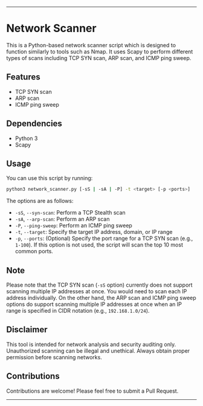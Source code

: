 
---

# Network Scanner

This is a Python-based network scanner script which is designed to function similarly to tools such as Nmap. It uses Scapy to perform different types of scans including TCP SYN scan, ARP scan, and ICMP ping sweep.

## Features
* TCP SYN scan
* ARP scan
* ICMP ping sweep

## Dependencies
* Python 3
* Scapy

## Usage
You can use this script by running:
```bash
python3 network_scanner.py [-sS | -sA | -P] -t <target> [-p <ports>]
```
The options are as follows:

* `-sS`, `--syn-scan`: Perform a TCP Stealth scan
* `-sA`, `--arp-scan`: Perform an ARP scan
* `-P`, `--ping-sweep`: Perform an ICMP ping sweep
* `-t`, `--target`: Specify the target IP address, domain, or IP range
* `-p`, `--ports`: (Optional) Specify the port range for a TCP SYN scan (e.g., `1-100`). If this option is not used, the script will scan the top 10 most common ports.

## Note
Please note that the TCP SYN scan (`-sS` option) currently does not support scanning multiple IP addresses at once. You would need to scan each IP address individually. On the other hand, the ARP scan and ICMP ping sweep options do support scanning multiple IP addresses at once when an IP range is specified in CIDR notation (e.g., `192.168.1.0/24`).

## Disclaimer
This tool is intended for network analysis and security auditing only. Unauthorized scanning can be illegal and unethical. Always obtain proper permission before scanning networks.

## Contributions
Contributions are welcome! Please feel free to submit a Pull Request.

---

